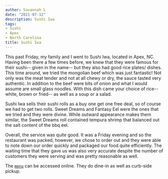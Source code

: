```yaml
---
author: Savannah L
date: "2021-07-12"
description: Sushi Iwa
tags:
- Sushi
- Apex
- North Carolina
title: Sushi Iwa
---
```

This past Friday, my family and I went to Sushi Iwa, located in Apex, NC. Having been there a few times before, we knew that they were famous for their sushi-- given in the name-- but they also had good rice plates/ dishes. This time around, we tried the mongolian beef which was just fantastic! Not only was the meat tender and not at all chewy or dry, the sauce tasted very authentic. In addition to the beef were bits of onion and what I would assume are small glass noodles. With this dish came your choice of rice-- white, brown or fried-- as well as a soup or a salad.

Sushi Iwa sells their sushi rolls as a buy one get one free deal, so of course we had to get two rolls. Sweet Dreams and Fantasy Eel were the ones that we tried and they were divine. While outward appearance makes them similar, the Sweet Dreams roll contained tempura shrimp that balanced out the salt content of the bbq eel.

Overall, the service was quite good. It was a Friday evening and so the restaurant was packed, however, we chose to order out and they were able to note down our order quickly and packaged our food quite efficiently. The waiting time that they gave us was also very accurate despite the number of customers they were serving and was pretty reasonable as well.

The [`menu`](http://www.sushiiwa.org/) can be accessed online. They do dine-in as well as curb-side pickup.